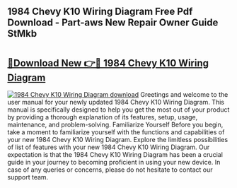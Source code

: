 ## 1984 Chevy K10 Wiring Diagram Free Pdf Download - Part-aws New Repair Owner Guide StMkb

# <h2><a href="http://dflr1qo.blite.top/?on=1984+Chevy+K10+Wiring+Diagram">🔗Download New 👉🔴 1984 Chevy K10 Wiring Diagram</a></h2>

[![1984 Chevy K10 Wiring Diagram download](https://i.imgur.com/lujVjoI.png)](http://dflr1qo.blite.top/?on=1984+Chevy+K10+Wiring+Diagram)
Greetings and welcome to the user manual for your newly updated 1984 Chevy K10 Wiring Diagram. This manual is specifically designed to help you get the most out of your product by providing a thorough explanation of its features, setup, usage, maintenance, and problem-solving. Familiarize Yourself Before you begin, take a moment to familiarize yourself with the functions and capabilities of your new 1984 Chevy K10 Wiring Diagram. Explore the limitless possibilities of list of features with your new 1984 Chevy K10 Wiring Diagram. Our expectation is that the 1984 Chevy K10 Wiring Diagram has been a crucial guide in your journey to becoming proficient in using your new device. In case of any queries or concerns, please do not hesitate to contact our support team.
